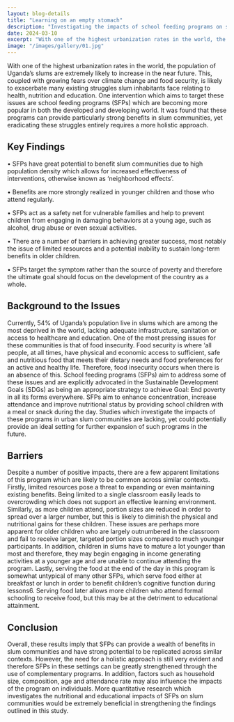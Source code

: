 ```yaml
---
layout: blog-details
title: "Learning on an empty stomach"
description: "Investigating the impacts of school feeding programs on slum communities in Uganda."
date: 2024-03-10
excerpt: "With one of the highest urbanization rates in the world, the population of Uganda’s slums are extremely likely to increase in the near future. "
image: "/images/gallery/01.jpg"
---
```


With one of the highest urbanization rates in the world, the population of Uganda’s slums are extremely likely to increase in the near future. This, coupled with growing fears over climate change and food security, is likely to exacerbate many existing struggles slum inhabitants face relating to health, nutrition and education. One intervention which aims to target these issues are school feeding programs (SFPs) which are becoming more popular in both the developed and developing world. It was found that these programs can provide particularly strong benefits in slum communities, yet eradicating these struggles entirely requires a more holistic approach.

## Key Findings
• SFPs have great potential to benefit slum communities due to high population density which allows for increased effectiveness of interventions, otherwise known as ‘neighborhood effects’.

• Benefits are more strongly realized in younger children and those who attend regularly.

• SFPs act as a safety net for vulnerable families and help to prevent children from engaging in damaging behaviors at a young age, such as alcohol, drug abuse or even sexual activities.

• There are a number of barriers in achieving greater success, most notably the issue of limited resources and a potential inability to sustain long-term benefits in older children.

• SFPs target the symptom rather than the source of poverty and therefore the ultimate goal should focus on the development of the country as a whole.

## Background to the Issues
Currently, 54% of Uganda’s population live in slums which are among the most deprived in the world, lacking adequate infrastructure, sanitation or access to healthcare and education. One of the most pressing issues for these communities is that of food insecurity. Food security is where ‘all people, at all times, have physical and economic access to sufficient, safe and nutritious food that meets their dietary needs and food preferences for an active and healthy life. Therefore, food insecurity occurs when there is an absence of this. School feeding programs (SFPs) aim to address some of these issues and are explicitly advocated in the Sustainable Development Goals (SDGs) as being an appropriate strategy to achieve Goal: End poverty in all its forms everywhere. SFPs aim to enhance concentration, increase attendance and improve nutritional status by providing school children with a meal or snack during the day. Studies which investigate the impacts of these programs in urban slum communities are lacking, yet could potentially provide an ideal setting for further expansion of such programs in the future.

## Barriers

Despite a number of positive impacts, there are a few apparent limitations of this program which are likely to be common across similar contexts. Firstly, limited resources pose a threat to expanding or even maintaining existing benefits. Being limited to a single classroom easily leads to overcrowding which does not support an effective learning environment. Similarly, as more children attend, portion sizes are reduced in order to spread over a larger number, but this is likely to diminish the physical and nutritional gains for these children. These issues are perhaps more apparent for older children who are largely outnumbered in the classroom and fail to receive larger, targeted portion sizes compared to much younger participants. In addition, children in slums have to mature a lot younger than most and therefore, they may begin engaging in income generating activities at a younger age and are unable to continue attending the program. Lastly, serving the food at the end of the day in this program is somewhat untypical of many other SFPs, which serve food either at breakfast or lunch in order to benefit children’s cognitive function during lessons6. Serving food later allows more children who attend formal schooling to receive food, but this may be at the detriment to educational attainment.

## Conclusion
Overall, these results imply that SFPs can provide a wealth of benefits in slum communities and have strong potential to be replicated across similar contexts. However, the need for a holistic approach is still very evident and therefore SFPs in these settings can be greatly strengthened through the use of complementary programs. In addition, factors such as household size, composition, age and attendance rate may also influence the impacts of the program on individuals. More quantitative research which investigates the nutritional and educational impacts of SFPs on slum communities would be extremely beneficial in strengthening the findings outlined in this study.


